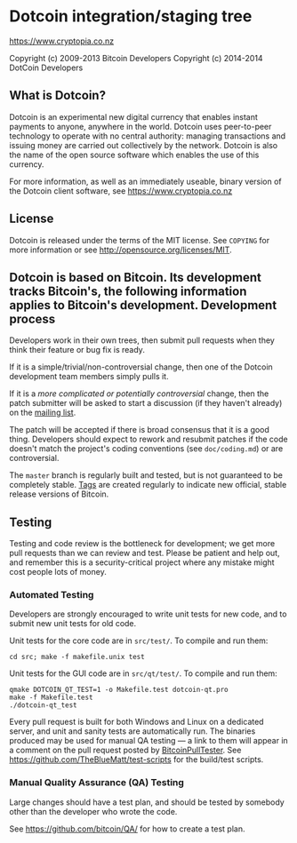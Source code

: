 Dotcoin integration/staging tree
================================

https://www.cryptopia.co.nz

Copyright (c) 2009-2013 Bitcoin Developers
Copyright (c) 2014-2014 DotCoin Developers

What is Dotcoin?
----------------

Dotcoin is an experimental new digital currency that enables instant payments to
anyone, anywhere in the world. Dotcoin uses peer-to-peer technology to operate
with no central authority: managing transactions and issuing money are carried
out collectively by the network. Dotcoin is also the name of the open source
software which enables the use of this currency.

For more information, as well as an immediately useable, binary version of
the Dotcoin client software, see https://www.cryptopia.co.nz

License
-------

Dotcoin is released under the terms of the MIT license. See `COPYING` for more
information or see http://opensource.org/licenses/MIT.

Dotcoin is based on Bitcoin.
Its development tracks Bitcoin's, the following information applies to Bitcoin's development.
Development process
-------------------

Developers work in their own trees, then submit pull requests when they think
their feature or bug fix is ready.

If it is a simple/trivial/non-controversial change, then one of the Dotcoin
development team members simply pulls it.

If it is a *more complicated or potentially controversial* change, then the patch
submitter will be asked to start a discussion (if they haven't already) on the
[mailing list](http://sourceforge.net/mailarchive/forum.php?forum_name=bitcoin-development).

The patch will be accepted if there is broad consensus that it is a good thing.
Developers should expect to rework and resubmit patches if the code doesn't
match the project's coding conventions (see `doc/coding.md`) or are
controversial.

The `master` branch is regularly built and tested, but is not guaranteed to be
completely stable. [Tags](https://github.com/bitcoin/bitcoin/tags) are created
regularly to indicate new official, stable release versions of Bitcoin.

Testing
-------

Testing and code review is the bottleneck for development; we get more pull
requests than we can review and test. Please be patient and help out, and
remember this is a security-critical project where any mistake might cost people
lots of money.

### Automated Testing

Developers are strongly encouraged to write unit tests for new code, and to
submit new unit tests for old code.

Unit tests for the core code are in `src/test/`. To compile and run them:

    cd src; make -f makefile.unix test

Unit tests for the GUI code are in `src/qt/test/`. To compile and run them:

    qmake DOTCOIN_QT_TEST=1 -o Makefile.test dotcoin-qt.pro
    make -f Makefile.test
    ./dotcoin-qt_test

Every pull request is built for both Windows and Linux on a dedicated server,
and unit and sanity tests are automatically run. The binaries produced may be
used for manual QA testing — a link to them will appear in a comment on the
pull request posted by [BitcoinPullTester](https://github.com/BitcoinPullTester). See https://github.com/TheBlueMatt/test-scripts
for the build/test scripts.

### Manual Quality Assurance (QA) Testing

Large changes should have a test plan, and should be tested by somebody other
than the developer who wrote the code.

See https://github.com/bitcoin/QA/ for how to create a test plan.
